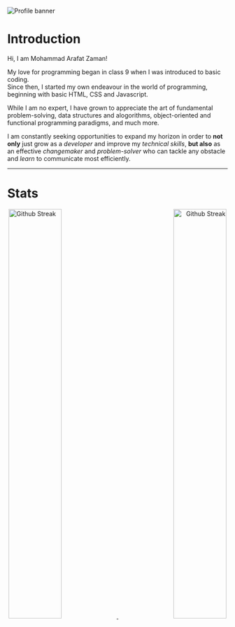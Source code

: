 ![Profile banner](https://i.imgur.com/YoSH62q.png)

# Introduction
Hi, I am Mohammad Arafat Zaman! <br/>

My love for programming began in class 9 when I was introduced to basic coding. <br/> 
Since then, I started my own endeavour in the world of programming, beginning with basic HTML, CSS and Javascript. <br/>

While I am no expert, I have grown to appreciate the art of fundamental problem-solving, data structures and alogorithms, object-oriented and functional programming paradigms, and much more.

I am constantly seeking opportunities to expand my horizon in order to **not only** just grow as a *developer* and improve my *technical skills*, **but also** as an effective *changemaker* and *problem-solver* who can tackle any obstacle and *learn* to communicate most efficiently.

---
# Stats

<div width="100%" align="center">
  <a align="left" href="https://git.io/streak-stats" target="_blank">
    <img width="49%" alt="Github Streak" src="https://github-readme-streak-stats.herokuapp.com?user=M-ArafatZaman&theme=github-dark-blue&hide_border=true" />
  </a>
  
  <a align="right" href="https://git.io/streak-stats" target="_blank">
    <img width="49%" alt="Github Streak" src="https://github-readme-stats.vercel.app/api?username=M-ArafatZaman&show_icons=true&theme=github_dark&hide_border=true" />
  </a>
</div>

